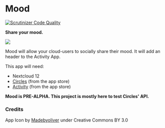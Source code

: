 # Mood

[![Scrutinizer Code Quality](https://scrutinizer-ci.com/g/daita/mood/badges/quality-score.png?b=master)](https://scrutinizer-ci.com/g/daita/mood/?branch=master)

**Share your mood.**

![](https://raw.githubusercontent.com/daita/mood/master/screenshots/0.1.0.png)


Mood will allow your cloud-users to socially share their mood. It will add an header to the Activity App.

This app will need:
- Nextcloud 12
- [Circles](https://github.com/nextcloud/circles) (from the app store)
- [Activity](https://github.com/nextcloud/activity) (from the app store)


**Mood is PRE-ALPHA. This project is mostly here to test Circles' API.**

### Credits

App Icon by [Madebyoliver](http://www.flaticon.com/authors/madebyoliver) under Creative Commons BY 3.0